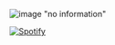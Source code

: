 
 
 ![image](https://user-images.githubusercontent.com/99125566/152824390-f6cd749c-0057-45a8-9fe8-63495af9c5b5.png)  "no information"










[![Spotify](https://novatorem-artisticpointofview1.vercel.app/api/spotify)](https://open.spotify.com/user/11183124245)




<!---
Artisticpointofview1/Artisticpointofview1 is a ✨ special ✨ repository because its `README.md` (this file) appears on your GitHub profile.
You can click the Preview link to take a look at your changes.
--->
